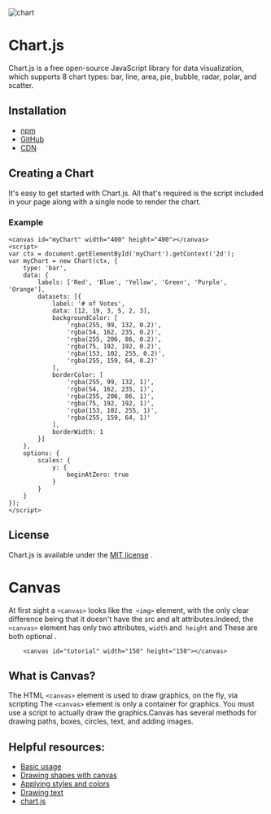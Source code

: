 ![chart](https://www.chartjs.org/img/chartjs-logo.svg)

# Chart.js
Chart.js is a free open-source JavaScript library for data visualization, which supports 8 chart types: bar, line, area, pie, bubble, radar, polar, and scatter.

## Installation
* [npm](https://npmjs.com/package/chart.js)
* [GitHub](https://github.com/chartjs/Chart.js/releases/latest)
* [CDN](https://www.jsdelivr.com/package/npm/chart.js)

## Creating a Chart
It's easy to get started with Chart.js. All that's required is the script included in your page along with a single <canvas> node to render the chart.
    
### Example
```
<canvas id="myChart" width="400" height="400"></canvas>
<script>
var ctx = document.getElementById('myChart').getContext('2d');
var myChart = new Chart(ctx, {
    type: 'bar',
    data: {
        labels: ['Red', 'Blue', 'Yellow', 'Green', 'Purple', 'Orange'],
        datasets: [{
            label: '# of Votes',
            data: [12, 19, 3, 5, 2, 3],
            backgroundColor: [
                'rgba(255, 99, 132, 0.2)',
                'rgba(54, 162, 235, 0.2)',
                'rgba(255, 206, 86, 0.2)',
                'rgba(75, 192, 192, 0.2)',
                'rgba(153, 102, 255, 0.2)',
                'rgba(255, 159, 64, 0.2)'
            ],
            borderColor: [
                'rgba(255, 99, 132, 1)',
                'rgba(54, 162, 235, 1)',
                'rgba(255, 206, 86, 1)',
                'rgba(75, 192, 192, 1)',
                'rgba(153, 102, 255, 1)',
                'rgba(255, 159, 64, 1)'
            ],
            borderWidth: 1
        }]
    },
    options: {
        scales: {
            y: {
                beginAtZero: true
            }
        }
    }
});
</script>
```
## License
Chart.js is available under the [MIT license](https://opensource.org/licenses/MIT) .
# Canvas
At first sight a `<canvas>` looks like the` <img>` element, with the only clear difference being that it doesn't have the src and alt attributes.Indeed, the `<canvas>` element has only two attributes, `width` and` height` and These are both optional .
``` 
    <canvas id="tutorial" width="150" height="150"></canvas> 
```
## What is Canvas?
The HTML `<canvas>` element is used to draw graphics, on the fly, via scripting The `<canvas>` element is only a container for graphics. You must use a script to actually draw the graphics.Canvas has several methods for drawing paths, boxes, circles, text, and adding images.

## Helpful resources:
* [Basic usage](https://developer.mozilla.org/en-US/docs/Web/API/Canvas_API/Tutorial/Basic_usage)
* [Drawing shapes with canvas](https://developer.mozilla.org/en-US/docs/Web/API/Canvas_API/Tutorial/Drawing_shapes)
* [Applying styles and colors](https://developer.mozilla.org/en-US/docs/Web/API/Canvas_API/Tutorial/Applying_styles_and_colors)
* [Drawing text](https://developer.mozilla.org/en-US/docs/Web/API/Canvas_API/Tutorial/Drawing_text)
* [chart.js](https://www.chartjs.org/)

